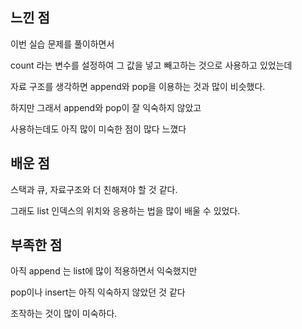 ## 느낀 점

이번 실습 문제를 풀이하면서

count 라는 변수를 설정하여 그 값을 넣고 빼고하는 것으로 사용하고 있었는데

자료 구조를 생각하면 append와 pop을 이용하는 것과 많이 비슷했다.

하지만 그래서 append와 pop이 잘 익숙하지 않았고

사용하는데도 아직 많이 미숙한 점이 많다 느꼈다

## 배운 점

스택과 큐, 자료구조와 더 친해져야 할 것 같다.

그래도 list 인덱스의 위치와 응용하는 법을 많이 배울 수 있었다.

## 부족한 점

아직 append 는 list에 많이 적용하면서 익숙했지만

pop이나 insert는 아직 익숙하지 않았던 것 같다

조작하는 것이 많이 미숙하다.
